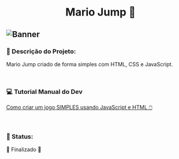 <div align="center">

# Mario Jump 🍄

</div>


![Banner](https://cdn.discordapp.com/attachments/884155938985111702/1024111808119840778/BannerMario.png)
---


### :pencil: Descrição do Projeto:
<p align="justify">Mario Jump criado de forma simples com HTML, CSS e JavaScript.</p>

<br>

### :computer: Tutorial Manual do Dev

[Como criar um jogo SIMPLES usando JavaScript e HTML 🖱️](https://www.youtube.com/watch?v=r9buAwVBDhA&t=2s)

<br>

### 📍 Status:

🚧  Finalizado  🚧
